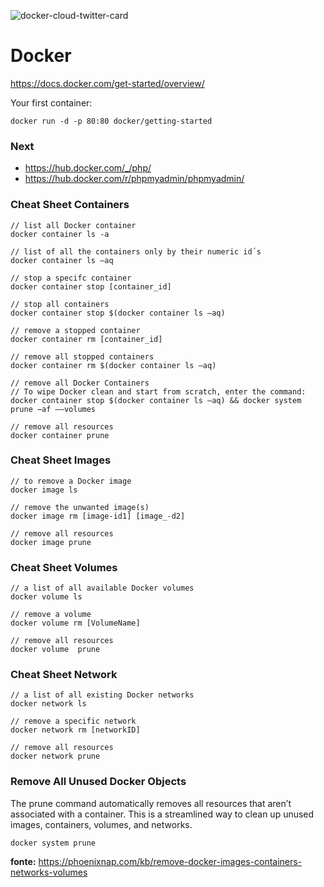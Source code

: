 ![docker-cloud-twitter-card](https://user-images.githubusercontent.com/1257048/95775203-5aa11300-0c98-11eb-9817-e440f1fc4627.png)

# Docker 

https://docs.docker.com/get-started/overview/

Your first container:

    docker run -d -p 80:80 docker/getting-started

### Next

- https://hub.docker.com/_/php/
- https://hub.docker.com/r/phpmyadmin/phpmyadmin/


### Cheat Sheet Containers

    // list all Docker container
    docker container ls -a

    // list of all the containers only by their numeric id´s
    docker container ls –aq 

    // stop a specifc container
    docker container stop [container_id]

    // stop all containers
    docker container stop $(docker container ls –aq)

    // remove a stopped container
    docker container rm [container_id]

    // remove all stopped containers
    docker container rm $(docker container ls –aq)

    // remove all Docker Containers
    // To wipe Docker clean and start from scratch, enter the command:
    docker container stop $(docker container ls –aq) && docker system prune –af ––volumes

    // remove all resources
    docker container prune

### Cheat Sheet Images

    // to remove a Docker image
    docker image ls

    // remove the unwanted image(s)
    docker image rm [image-id1] [image_-d2]

    // remove all resources
    docker image prune

### Cheat Sheet Volumes

    // a list of all available Docker volumes
    docker volume ls

    // remove a volume
    docker volume rm [VolumeName]

    // remove all resources
    docker volume  prune

### Cheat Sheet Network

    // a list of all existing Docker networks
    docker network ls

    // remove a specific network
    docker network rm [networkID]

    // remove all resources
    docker network prune

### Remove All Unused Docker Objects

The prune command automatically removes all resources that aren’t associated with a container. This is a streamlined way to clean up unused images, containers, volumes, and networks.

    docker system prune

__fonte:__ https://phoenixnap.com/kb/remove-docker-images-containers-networks-volumes